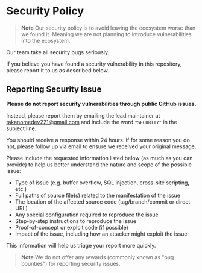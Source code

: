 # Security Policy

> **Note**
> Our security policy is to avoid leaving the ecosystem worse than we found it. Meaning we are not planning to introduce vulnerabilities into the ecosystem.

Our team take all security bugs seriously.

If you believe you have found a security vulnerability in this repository, please report it to us as described below.

## Reporting Security Issue

**Please do not report security vulnerabilities through public GitHub issues.**

Instead, please report them by emailing the lead maintainer at [takanomedev221@gmail.com](mailto:takanomedev221@gmail.com) and include the word `"SECURITY"` in the subject line..

You should receive a response within 24 hours. If for some reason you do not, please follow up via email to ensure we received your original message.

Please include the requested information listed below (as much as you can provide) to help us better understand the nature and scope of the possible issue:

- Type of issue (e.g. buffer overflow, SQL injection, cross-site scripting, etc.)
- Full paths of source file(s) related to the manifestation of the issue
- The location of the affected source code (tag/branch/commit or direct URL)
- Any special configuration required to reproduce the issue
- Step-by-step instructions to reproduce the issue
- Proof-of-concept or exploit code (if possible)
- Impact of the issue, including how an attacker might exploit the issue

This information will help us triage your report more quickly.

> **Note**
> We do not offer any rewards (commonly known as "bug bounties") for reporting security issues.
